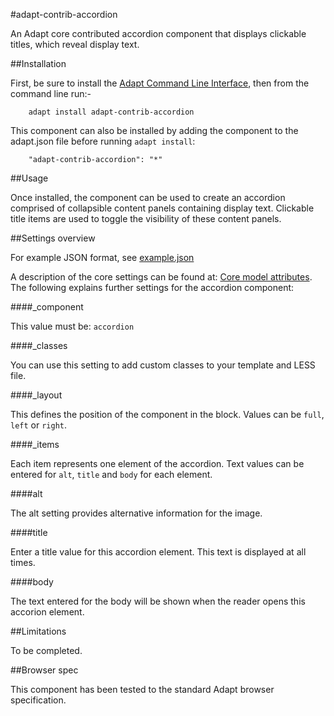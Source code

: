 #adapt-contrib-accordion


An Adapt core contributed accordion component that displays clickable titles, which reveal display text.

##Installation

First, be sure to install the [Adapt Command Line Interface](https://github.com/adaptlearning/adapt-cli), then from the command line run:-

        adapt install adapt-contrib-accordion

This component can also be installed by adding the component to the adapt.json file before running `adapt install`:

        "adapt-contrib-accordion": "*"

##Usage

Once installed, the component can be used to create an accordion comprised of collapsible content panels containing display text.
Clickable title items are used to toggle the visibility of these content panels.


##Settings overview

For example JSON format, see [example.json](https://github.com/adaptlearning/adapt-contrib-accordion/blob/master/example.json)

A description of the core settings can be found at: [Core model attributes](https://github.com/adaptlearning/adapt_framework/wiki/Core-model-attributes). The following explains further settings for the accordion component:

####_component

This value must be: `accordion`


####_classes

You can use this setting to add custom classes to your template and LESS file.

####_layout

This defines the position of the component in the block. Values can be `full`, `left` or `right`. 

####_items

Each item represents one element of the accordion. Text values can be entered for `alt`, `title` and `body` for each element.

####alt

The alt setting provides alternative information for the image.

####title

Enter a title value for this accordion element. This text is displayed at all times.

####body

The text entered for the body will be shown when the reader opens this accorion element.

##Limitations
 
To be completed.
 
##Browser spec
 
This component has been tested to the standard Adapt browser specification.